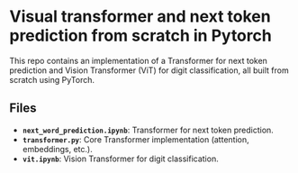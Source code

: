 # Visual transformer and next token prediction from scratch in Pytorch

This repo contains an implementation of a Transformer for next token prediction and Vision Transformer (ViT) for digit classification, all built from scratch using PyTorch.

## Files
- **`next_word_prediction.ipynb`**: Transformer for next token prediction.
- **`transformer.py`**: Core Transformer implementation (attention, embeddings, etc.).
- **`vit.ipynb`**: Vision Transformer for digit classification.